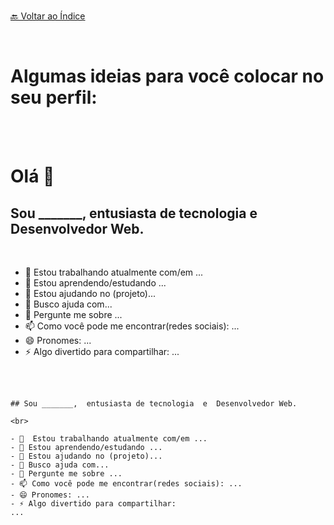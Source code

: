 <br>[🔙 Voltar ao Índice](./README.md)<br>

<br>

# Algumas ideias para você colocar no seu perfil:

<br>
<br>

# Olá 👋
## Sou _______,  entusiasta de tecnologia  e  Desenvolvedor Web.

<br>

- 🔭  Estou trabalhando atualmente com/em ... 
- 🌱 Estou aprendendo/estudando ...
- 👯 Estou ajudando no (projeto)...
- 🤔 Busco ajuda com... 
- 💬 Pergunte me sobre ...
- 📫 Como você pode me encontrar(redes sociais): ...
- 😄 Pronomes: ...
- ⚡ Algo divertido para compartilhar: ...

<br>
<br>

```# Olá 👋
## Sou _______,  entusiasta de tecnologia  e  Desenvolvedor Web.

<br>

- 🔭  Estou trabalhando atualmente com/em ... 
- 🌱 Estou aprendendo/estudando ...
- 👯 Estou ajudando no (projeto)...
- 🤔 Busco ajuda com... 
- 💬 Pergunte me sobre ...
- 📫 Como você pode me encontrar(redes sociais): ...
- 😄 Pronomes: ...
- ⚡ Algo divertido para compartilhar: 
...




